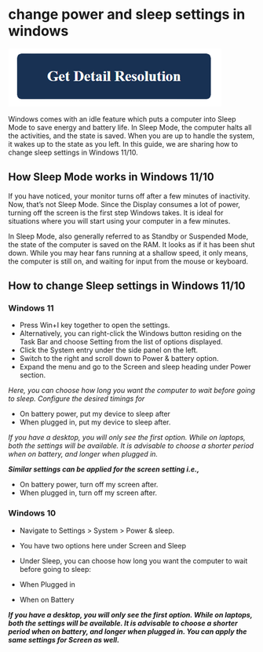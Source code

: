 # change power and sleep settings in windows

[![change power and sleep settings in windows](get-detail.png)](https://github.com/guidingtech/change.power.and.sleep.settings.in.windows)

Windows comes with an idle feature which puts a computer into Sleep Mode to save energy and battery life.  In Sleep Mode, the computer halts all the activities, and the state is saved. When you are up to handle the system, it wakes up to the state as you left. In this guide, we are sharing how to change sleep settings in Windows 11/10.

## How Sleep Mode works in Windows 11/10

If you have noticed, your monitor turns off after a few minutes of inactivity. Now, that’s not Sleep Mode. Since the Display consumes a lot of power, turning off the screen is the first step Windows takes. It is ideal for situations where you will start using your computer in a few minutes.

In Sleep Mode, also generally referred to as Standby or Suspended Mode, the state of the computer is saved on the RAM. It looks as if it has been shut down. While you may hear fans running at a shallow speed, it only means, the computer is still on, and waiting for input from the mouse or keyboard.

## How to change Sleep settings in Windows 11/10

### Windows 11

* Press Win+I key together to open the settings.
* Alternatively, you can right-click the Windows button residing on the Task Bar and choose Setting from the list of options displayed.
* Click the System entry under the side panel on the left.
* Switch to the right and scroll down to Power & battery option.
* Expand the menu and go to the Screen and sleep heading under Power section.

_Here, you can choose how long you want the computer to wait before going to sleep. Configure the desired timings for_

* On battery power, put my device to sleep after
* When plugged in, put my device to sleep after.

_If you have a desktop, you will only see the first option. While on laptops, both the settings will be available. It is advisable to choose a shorter period when on battery, and longer when plugged in._

**_Similar settings can be applied for the screen setting i.e.,_**

* On battery power, turn off my screen after.
* When plugged in, turn off my screen after.

### Windows 10

* Navigate to Settings  > System > Power & sleep.
* You have two options here under Screen and Sleep
* Under Sleep, you can choose how long you want the computer to wait before going to sleep:

* When Plugged in
* When on Battery

**_If you have a desktop, you will only see the first option. While on laptops, both the settings will be available. It is advisable to choose a shorter period when on battery, and longer when plugged in. You can apply the same settings for Screen as well._**
